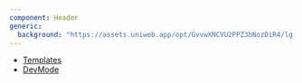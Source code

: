 ```yaml
---
component: Header
generic:
  background: "https://assets.uniweb.app/opt/GvvwXNCVU2PPZ3bNozDiR4/lg.webp"
---
```


- [Templates](/templates)
- [DevMode](/devmode)
